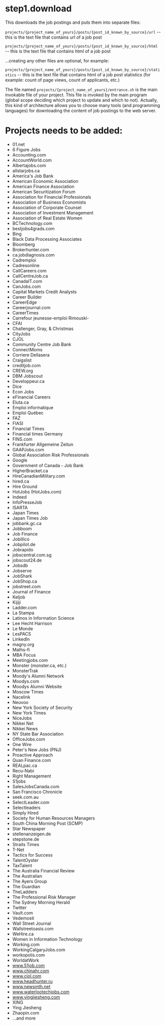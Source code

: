 # step1.download
This downloads the job postings and puts them into separate files:

`projects/{project_name_of_yours}/posts/{post_id_known_by_source}/url` -- this is the text file that contains url of a job post

`projects/{project_name_of_yours}/posts/{post_id_known_by_source}/html` -- this is the text file that contains html of a job post

...creating any other files are optional, for example:

`projects/{project_name_of_yours}/posts/{post_id_known_by_source}/statistics` -- this is the text file that contains html of a job post statistics (for example: count of page views, count of applicants, etc.)


The file named `projects/{project_name_of_yours}/entrance.sh` is the main invokable file of your project. This file is invoked by the main program (global scope deciding which project to update and which to not). Actually, this kind of architecture allows you to choose many tools (and programming languages) for downloading the content of job postings to the web server.


# Projects needs to be added: #
- 01.net
- 6 Figure Jobs
- Accounting.com
- AccountWorld.com
- Albertajobs.com
- allstarjobs.ca
- America's Job Bank
- American Economic Association
- American Finance Association
- American Securitization Forum
- Association for Financial Professionals
- Association of Business Economists
- Association of Corporate Counsel
- Association of Investment Management
- Association of Real Estate Women
- BCTechnology.com
- bestjobs4grads.com
- Bing
- Black Data Processing Associates
- Bloomberg
- Brokerhunter.com
- ca.jobdiagnosis.com
- Cadremploi
- Cadresonline
- CallCareers.com
- CallCentreJob.ca
- CanadaIT.com
- CanJobs.com
- Capital Markets Credit Analysts
- Career Builder
- CareerEdge
- Careerjournal.com
- CareerTimes
- Carrefour jeunesse-emploi Rimouski-
- CFAI
- Challenger, Gray, & Christmas
- CityJobs
- CJOL
- Community Centre Job Bank
- ConnectMoms
- Corriere Dellasera
- Craigslist
- creditjob.com
- CREW.org
- DBM Jobscout
- Developpeur.ca
- Dice
- Econ Jobs
- eFinancial Careers
- Eluta.ca
- Emploi informatique
- Emploi Québec
- FAZ
- FIASI
- Financial Times
- Financial times Germany
- FINS.com
- Frankfurter Allgemeine Zeitun
- GAAPJobs.com
- Global Association Risk Professionals
- Google
- Government of Canada - Job Bank
- HigherBracket.ca
- HireCanadianMilitary.com
- hired.ca
- Hire Ground
- HotJobs (HotJobs.com)
- Indeed
- InfoPresseJob
- ISARTA
- Japan Times
- Japan Times Job
- jobbank.gc.ca
- Jobboom
- Job Finance
- Jobillico
- Jobpilot.de
- Jobrapido
- jobscentral.com.sg
- jobscout24.de
- Jobsdb
- Jobserve
- JobShark
- JobShop.ca
- jobstreet.com
- Journal of Finance
- Keljob
- Kijiji
- Ladder.com
- La Stampa
- Latinos in Information Science
- Lee Hecht Harrison
- Le Monde
- LesPACS
- LinkedIn
- magny.org
- Maths-fi
- MBA Focus
- Meetingjobs.com
- Monster (monster.ca, etc.)
- MonsterTrak
- Moody's Alumni Network
- Moodys.com
- Moodys Alumni Website
- Moscow Times
- Nacelink
- Neuvoo
- New York Society of Security
- New York Times
- NiceJobs
- Nikkei Net
- Nikkei News
- NY State Bar Association
- OfficeJobs.com
- One Wire
- Peter's New Jobs (PNJ)
- Proactive Approach
- Quan Finance.com
- REALpac.ca
- Recu-Nabi
- Right Management
- S1jobs
- SalesJobsCanada.com
- San Francisco Chronicle
- seek.com.au
- SelectLeader.com
- Selectleaders
- Simply Hired
- Society for Human Resources Managers
- South China Morning Post (SCMP)
- Star Newspaper
- stellenanzeigen.de
- stepstone.de
- Straits Times
- T-Net
- Tactics for Success
- TalentOyster
- TaxTalent
- The Australia Financial Review
- The Australian
- The Ayers Group
- The Guardian
- TheLadders
- The Professional Risk Manager
- The Sydney Morning Herald
- Twitter
- Vault.com
- Vedemosti
- Wall Street Journal
- Wallstreetoasis.com
- WeHire.ca
- Women in Information Technology
- Working.com
- WorkingCalgaryJobs.com
- workopolis.com
- WorldatWork
- www.51job.com
- www.chinahr.com
- www.cjol.com
- www.headhunter.ru
- www.newsmth.net
- www.waterlootechjobs.com
- www.yingjiesheng.com
- XING
- Ying Jiesheng
- Zhaopin.com
- ...and more
